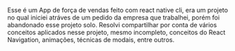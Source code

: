 Esse é um App de força de vendas feito com react native cli, era um projeto no qual iniciei atráves de um pedido da empresa que trabalhei, porém foi abandonado esse projeto solo.
Resolvi compartilhar por conta de vários conceitos aplicados nesse projeto, mesmo incompleto, conceitos do React Navigation, animações, técnicas de modais, entre outros.
